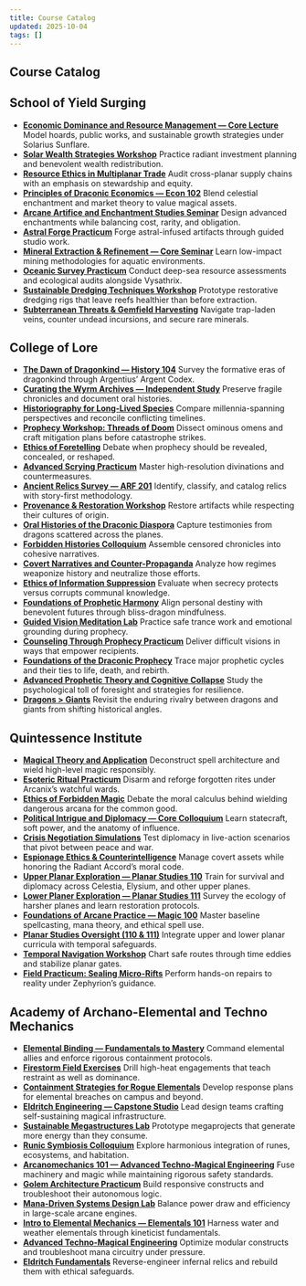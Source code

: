 ```yaml
---
title: Course Catalog
updated: 2025-10-04
tags: []
---
```


## Course Catalog

## School of Yield Surging

- <a id="economic-dominance-and-resource-management-core-lecture"></a>**[Economic Dominance and Resource Management — Core Lecture](../Faculty/dean-sunflare.md)**
  Model hoards, public works, and sustainable growth strategies under Solarius Sunflare.
- <a id="solar-wealth-strategies-workshop"></a>**[Solar Wealth Strategies Workshop](../Faculty/dean-sunflare.md)**
  Practice radiant investment planning and benevolent wealth redistribution.
- <a id="resource-ethics-in-multiplanar-trade"></a>**[Resource Ethics in Multiplanar Trade](../Faculty/dean-sunflare.md)**
  Audit cross-planar supply chains with an emphasis on stewardship and equity.
- <a id="principles-of-draconic-economics-econ-102"></a>**[Principles of Draconic Economics — Econ 102](../Faculty/dean-celestara.md)**
  Blend celestial enchantment and market theory to value magical assets.
- <a id="arcane-artifice-and-enchantment-studies-seminar"></a>**[Arcane Artifice and Enchantment Studies Seminar](../Faculty/dean-celestara.md)**
  Design advanced enchantments while balancing cost, rarity, and obligation.
- <a id="astral-forge-practicum"></a>**[Astral Forge Practicum](../Faculty/dean-celestara.md)**
  Forge astral-infused artifacts through guided studio work.
- <a id="mineral-extraction-and-refinement-core-seminar"></a>**[Mineral Extraction & Refinement — Core Seminar](../Faculty/dean-vysathrix.md)**
  Learn low-impact mining methodologies for aquatic environments.
- <a id="oceanic-survey-practicum"></a>**[Oceanic Survey Practicum](../Faculty/dean-vysathrix.md)**
  Conduct deep-sea resource assessments and ecological audits alongside Vysathrix.
- <a id="sustainable-dredging-techniques-workshop"></a>**[Sustainable Dredging Techniques Workshop](../Faculty/dean-vysathrix.md)**
  Prototype restorative dredging rigs that leave reefs healthier than before extraction.
- <a id="subterranean-threats-and-gemfield-harvesting"></a>**[Subterranean Threats & Gemfield Harvesting](../Faculty/professor-nyxar-veilcore.md)**
  Navigate trap-laden veins, counter undead incursions, and secure rare minerals.

## College of Lore

- <a id="the-dawn-of-dragonkind-history-104"></a>**[The Dawn of Dragonkind — History 104](../Faculty/dean-argentius.md)**
  Survey the formative eras of dragonkind through Argentius’ Argent Codex.
- <a id="curating-the-wyrm-archives-independent-study"></a>**[Curating the Wyrm Archives — Independent Study](../Faculty/dean-argentius.md)**
  Preserve fragile chronicles and document oral histories.
- <a id="historiography-for-long-lived-species"></a>**[Historiography for Long-Lived Species](../Faculty/dean-argentius.md)**
  Compare millennia-spanning perspectives and reconcile conflicting timelines.
- <a id="prophecy-workshop-threads-of-doom"></a>**[Prophecy Workshop: Threads of Doom](../Faculty/dean-blackshard.md)**
  Dissect ominous omens and craft mitigation plans before catastrophe strikes.
- <a id="ethics-of-foretelling"></a>**[Ethics of Foretelling](../Faculty/dean-blackshard.md)**
  Debate when prophecy should be revealed, concealed, or reshaped.
- <a id="advanced-scrying-practicum"></a>**[Advanced Scrying Practicum](../Faculty/dean-blackshard.md)**
  Master high-resolution divinations and countermeasures.
- <a id="ancient-relics-survey-arf-201"></a>**[Ancient Relics Survey — ARF 201](../Faculty/dean-chatterbeak.md)**
  Identify, classify, and catalog relics with story-first methodology.
- <a id="provenance-and-restoration-workshop"></a>**[Provenance & Restoration Workshop](../Faculty/dean-chatterbeak.md)**
  Restore artifacts while respecting their cultures of origin.
- <a id="oral-histories-of-the-draconic-diaspora"></a>**[Oral Histories of the Draconic Diaspora](../Faculty/dean-chatterbeak.md)**
  Capture testimonies from dragons scattered across the planes.
- <a id="forbidden-histories-colloquium"></a>**[Forbidden Histories Colloquium](../Faculty/professor-experiax.md)**
  Assemble censored chronicles into cohesive narratives.
- <a id="covert-narratives-and-counter-propaganda"></a>**[Covert Narratives and Counter-Propaganda](../Faculty/professor-experiax.md)**
  Analyze how regimes weaponize history and neutralize those efforts.
- <a id="ethics-of-information-suppression"></a>**[Ethics of Information Suppression](../Faculty/professor-experiax.md)**
  Evaluate when secrecy protects versus corrupts communal knowledge.
- <a id="foundations-of-prophetic-harmony"></a>**[Foundations of Prophetic Harmony](../Faculty/professor-joywing.md)**
  Align personal destiny with benevolent futures through bliss-dragon mindfulness.
- <a id="guided-vision-meditation-lab"></a>**[Guided Vision Meditation Lab](../Faculty/professor-joywing.md)**
  Practice safe trance work and emotional grounding during prophecy.
- <a id="counseling-through-prophecy-practicum"></a>**[Counseling Through Prophecy Practicum](../Faculty/professor-joywing.md)**
  Deliver difficult visions in ways that empower recipients.
- <a id="foundations-of-the-draconic-prophecy"></a>**[Foundations of the Draconic Prophecy](../Faculty/professor-tombkeeper.md)**
  Trace major prophetic cycles and their ties to life, death, and rebirth.
- <a id="advanced-prophetic-theory-and-cognitive-collapse"></a>**[Advanced Prophetic Theory and Cognitive Collapse](../Faculty/professor-veymorth-the-waned.md)**
  Study the psychological toll of foresight and strategies for resilience.
- <a id="dragons-giants"></a>**[Dragons > Giants](../Faculty/professor-whirlwing.md)**
  Revisit the enduring rivalry between dragons and giants from shifting historical angles.

## Quintessence Institute

- <a id="magical-theory-and-application"></a>**[Magical Theory and Application](../Faculty/dean-arcanix.md)**
  Deconstruct spell architecture and wield high-level magic responsibly.
- <a id="esoteric-ritual-practicum"></a>**[Esoteric Ritual Practicum](../Faculty/dean-arcanix.md)**
  Disarm and reforge forgotten rites under Arcanix’s watchful wards.
- <a id="ethics-of-forbidden-magic"></a>**[Ethics of Forbidden Magic](../Faculty/dean-arcanix.md)**
  Debate the moral calculus behind wielding dangerous arcana for the common good.
- <a id="political-intrigue-and-diplomacy-core-colloquium"></a>**[Political Intrigue and Diplomacy — Core Colloquium](../Faculty/dean-seraphel.md)**
  Learn statecraft, soft power, and the anatomy of influence.
- <a id="crisis-negotiation-simulations"></a>**[Crisis Negotiation Simulations](../Faculty/dean-seraphel.md)**
  Test diplomacy in live-action scenarios that pivot between peace and war.
- <a id="espionage-ethics-and-counterintelligence"></a>**[Espionage Ethics & Counterintelligence](../Faculty/dean-seraphel.md)**
  Manage covert assets while honoring the Radiant Accord’s moral code.
- <a id="upper-planar-exploration-planar-studies-110"></a>**[Upper Planar Exploration — Planar Studies 110](../Faculty/professor-stellarwind.md)**
  Train for survival and diplomacy across Celestia, Elysium, and other upper planes.
- <a id="lower-planer-exploration-planar-studies-111"></a>**[Lower Planer Exploration — Planar Studies 111](../Faculty/professor-viridius.md)**
  Survey the ecology of harsher planes and learn restoration protocols.
- <a id="foundations-of-arcane-practice-magic-100"></a>**[Foundations of Arcane Practice — Magic 100](../Faculty/professor-moonwhisper.md)**
  Master baseline spellcasting, mana theory, and ethical spell use.
- <a id="planar-studies-oversight-110-and-111"></a>**[Planar Studies Oversight (110 & 111)](../Faculty/dean-zephyrion.md)**
  Integrate upper and lower planar curricula with temporal safeguards.
- <a id="temporal-navigation-workshop"></a>**[Temporal Navigation Workshop](../Faculty/dean-zephyrion.md)**
  Chart safe routes through time eddies and stabilize planar gates.
- <a id="field-practicum-sealing-micro-rifts"></a>**[Field Practicum: Sealing Micro-Rifts](../Faculty/dean-zephyrion.md)**
  Perform hands-on repairs to reality under Zephyrion’s guidance.

## Academy of Archano-Elemental and Techno Mechanics

- <a id="elemental-binding-fundamentals-to-mastery"></a>**[Elemental Binding — Fundamentals to Mastery](../Faculty/dean-flameheart.md)**
  Command elemental allies and enforce rigorous containment protocols.
- <a id="firestorm-field-exercises"></a>**[Firestorm Field Exercises](../Faculty/dean-flameheart.md)**
  Drill high-heat engagements that teach restraint as well as dominance.
- <a id="containment-strategies-for-rogue-elementals"></a>**[Containment Strategies for Rogue Elementals](../Faculty/dean-flameheart.md)**
  Develop response plans for elemental breaches on campus and beyond.
- <a id="eldritch-engineering-capstone-studio"></a>**[Eldritch Engineering — Capstone Studio](../Faculty/dean-saphyrastrasz.md)**
  Lead design teams crafting self-sustaining magical infrastructure.
- <a id="sustainable-megastructures-lab"></a>**[Sustainable Megastructures Lab](../Faculty/dean-saphyrastrasz.md)**
  Prototype megaprojects that generate more energy than they consume.
- <a id="runic-symbiosis-colloquium"></a>**[Runic Symbiosis Colloquium](../Faculty/dean-saphyrastrasz.md)**
  Explore harmonious integration of runes, ecosystems, and habitation.
- <a id="arcanomechanics-101-advanced-techno-magical-engineering"></a>**[Arcanomechanics 101 — Advanced Techno-Magical Engineering](../Faculty/dean-syltharion.md)**
  Fuse machinery and magic while maintaining rigorous safety standards.
- <a id="golem-architecture-practicum"></a>**[Golem Architecture Practicum](../Faculty/dean-syltharion.md)**
  Build responsive constructs and troubleshoot their autonomous logic.
- <a id="mana-driven-systems-design-lab"></a>**[Mana-Driven Systems Design Lab](../Faculty/dean-syltharion.md)**
  Balance power draw and efficiency in large-scale arcane engines.
- <a id="intro-to-elemental-mechanics-elementals-101"></a>**[Intro to Elemental Mechanics — Elementals 101](../Faculty/professor-deepcurrent.md)**
  Harness water and weather elementals through kineticist fundamentals.
- <a id="advanced-techno-magical-engineering"></a>**[Advanced Techno-Magical Engineering](../Faculty/professor-thrymvolin.md)**
  Optimize modular constructs and troubleshoot mana circuitry under pressure.
- <a id="eldritch-fundamentals"></a>**[Eldritch Fundamentals](../Faculty/professor-charis.md)**
  Reverse-engineer infernal relics and rebuild them with ethical safeguards.
